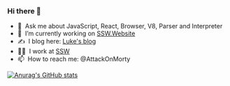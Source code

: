 ### Hi there 👋

- 💬 &nbsp;Ask me about JavaScript, React, Browser, V8, Parser and Interpreter
- 🔭 &nbsp;I’m currently working on [SSW.Website](https://github.com/SSWConsulting/SSW.Website)
- ✍️ &nbsp;I blog here: [Luke's blog](https://attackonmorty.github.io/attack-on-morty/)
- 👨‍💻 &nbsp;I work at [SSW](https://ssw.com.au)
- 📫 &nbsp;How to reach me: @AttackOnMorty

[![Anurag's GitHub stats](https://github-readme-stats.vercel.app/api?username=AttackOnMorty&show_icons=true)](https://github.com/anuraghazra/github-readme-stats)
